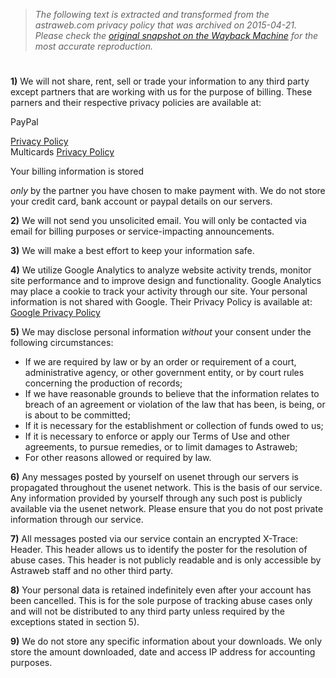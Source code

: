 > *The following text is extracted and transformed from the astraweb.com privacy policy that was archived on 2015-04-21. Please check the [original snapshot on the Wayback Machine](https://web.archive.org/web/20150421235734id_/http%3A//www.news.astraweb.com/privacy.html) for the most accurate reproduction.*

# 

**1)** We will not share, rent, sell or trade your information to any third party except partners that are working with us for the purpose of billing. These parners and their respective privacy policies are available at:

PayPal 

[Privacy Policy](https://www.paypal.com/us/cgi-bin/webscr?cmd=p/gen/ua/policy_privacy-outside)  
Multicards [Privacy Policy](http://www.multicards.com/en/pages/privacy.html)

Your billing information is stored 

_only_ by the partner you have chosen to make payment with. We do not store your credit card, bank account or paypal details on our servers. 

**2)** We will not send you unsolicited email. You will only be contacted via email for billing purposes or service-impacting announcements.

**3)** We will make a best effort to keep your information safe.

**4)** We utilize Google Analytics to analyze website activity trends, monitor site performance and to improve design and functionality. Google Analytics may place a cookie to track your activity through our site. Your personal information is not shared with Google. Their Privacy Policy is available at: [Google Privacy Policy](http://www.google.com/intl//privacy.html)

**5)** We may disclose personal information _without_ your consent under the following circumstances: 

* If we are required by law or by an order or requirement of a court, administrative agency, or other government entity, or by court rules concerning the production of records;
* If we have reasonable grounds to believe that the information relates to breach of an agreement or violation of the law that has been, is being, or is about to be committed;
* If it is necessary for the establishment or collection of funds owed to us;
* If it is necessary to enforce or apply our Terms of Use and other agreements, to pursue remedies, or to limit damages to Astraweb;
* For other reasons allowed or required by law.
  
**6)** Any messages posted by yourself on usenet through our servers is propagated throughout the usenet network. This is the basis of our service. Any information provided by yourself through any such post is publicly available via the usenet network. Please ensure that you do not post private information through our service. 

**7)** All messages posted via our service contain an encrypted X-Trace: Header. This header allows us to identify the poster for the resolution of abuse cases. This header is not publicly readable and is only accessible by Astraweb staff and no other third party. 

**8)** Your personal data is retained indefinitely even after your account has been cancelled. This is for the sole purpose of tracking abuse cases only and will not be distributed to any third party unless required by the exceptions stated in section 5). 

**9)** We do not store any specific information about your downloads. We only store the amount downloaded, date and access IP address for accounting purposes. 

